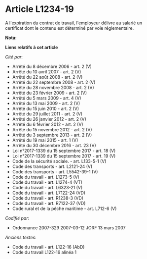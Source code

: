 # Article L1234-19

A l'expiration du contrat de travail, l'employeur délivre au salarié un certificat dont le contenu est déterminé par voie
réglementaire.

**Nota:**



**Liens relatifs à cet article**

_Cité par_:

  - Arrêté du 8 décembre 2006 - art. 2 (V)
  - Arrêté du 10 avril 2007 - art. 2 (V)
  - Arrêté du 22 août 2008 - art. 2 (V)
  - Arrêté du 22 septembre 2008 - art. 2 (V)
  - Arrêté du 28 novembre 2008 - art. 2 (V)
  - Arrêté du 23 février 2009 - art. 2 (V)
  - Arrêté du 5 mars 2009 - art. 4 (V)
  - Arrêté du 13 mai 2009 - art. 2 (V)
  - Arrêté du 15 juin 2010 - art. 2 (V)
  - Arrêté du 29 juillet 2011 - art. 2 (V)
  - Arrêté du 26 janvier 2012 - art. 2 (V)
  - Arrêté du 6 février 2012 - art. 2 (V)
  - Arrêté du 15 novembre 2012 - art. 2 (V)
  - Arrêté du 3 septembre 2013 - art. 2 (V)
  - Arrêté du 19 mai 2015 - art. 1 (V)
  - Arrêté du 30 décembre 2016 - art. 23 (V)
  - Loi n°2017-1339 du 15 septembre 2017 - art. 18 (V)
  - Loi n°2017-1339 du 15 septembre 2017 - art. 19 (V)
  - Code de la sécurité sociale. - art. L133-5-1 (V)
  - Code des transports - art. L2121-24 (V)
  - Code des transports - art. L5542-39-1 (V)
  - Code du travail - art. L1273-5 (V)
  - Code du travail - art. L1274-4 (VT)
  - Code du travail - art. L6323-21 (V)
  - Code du travail - art. L7122-24 (VD)
  - Code du travail - art. R1238-3 (VD)
  - Code du travail - art. R7122-37 (VD)
  - Code rural et de la pêche maritime - art. L712-6 (V)

_Codifié par_:

  - Ordonnance 2007-329 2007-03-12 JORF 13 mars 2007

_Anciens textes_:

  - Code du travail - art. L122-16 (AbD)
  - Code du travail L122-16 alinéa 1
